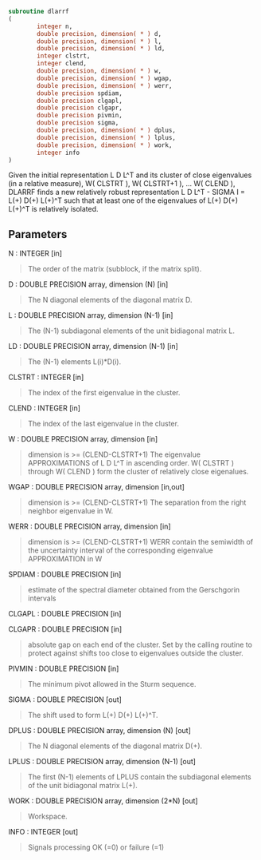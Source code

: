 ```fortran
subroutine dlarrf
(
        integer n,
        double precision, dimension( * ) d,
        double precision, dimension( * ) l,
        double precision, dimension( * ) ld,
        integer clstrt,
        integer clend,
        double precision, dimension( * ) w,
        double precision, dimension( * ) wgap,
        double precision, dimension( * ) werr,
        double precision spdiam,
        double precision clgapl,
        double precision clgapr,
        double precision pivmin,
        double precision sigma,
        double precision, dimension( * ) dplus,
        double precision, dimension( * ) lplus,
        double precision, dimension( * ) work,
        integer info
)
```

Given the initial representation L D L^T and its cluster of close
eigenvalues (in a relative measure), W( CLSTRT ), W( CLSTRT+1 ), ...
W( CLEND ), DLARRF finds a new relatively robust representation
L D L^T - SIGMA I = L(+) D(+) L(+)^T such that at least one of the
eigenvalues of L(+) D(+) L(+)^T is relatively isolated.

## Parameters
N : INTEGER [in]
> The order of the matrix (subblock, if the matrix split).

D : DOUBLE PRECISION array, dimension (N) [in]
> The N diagonal elements of the diagonal matrix D.

L : DOUBLE PRECISION array, dimension (N-1) [in]
> The (N-1) subdiagonal elements of the unit bidiagonal
> matrix L.

LD : DOUBLE PRECISION array, dimension (N-1) [in]
> The (N-1) elements L(i)*D(i).

CLSTRT : INTEGER [in]
> The index of the first eigenvalue in the cluster.

CLEND : INTEGER [in]
> The index of the last eigenvalue in the cluster.

W : DOUBLE PRECISION array, dimension [in]
> dimension is >=  (CLEND-CLSTRT+1)
> The eigenvalue APPROXIMATIONS of L D L^T in ascending order.
> W( CLSTRT ) through W( CLEND ) form the cluster of relatively
> close eigenalues.

WGAP : DOUBLE PRECISION array, dimension [in,out]
> dimension is >=  (CLEND-CLSTRT+1)
> The separation from the right neighbor eigenvalue in W.

WERR : DOUBLE PRECISION array, dimension [in]
> dimension is  >=  (CLEND-CLSTRT+1)
> WERR contain the semiwidth of the uncertainty
> interval of the corresponding eigenvalue APPROXIMATION in W

SPDIAM : DOUBLE PRECISION [in]
> estimate of the spectral diameter obtained from the
> Gerschgorin intervals

CLGAPL : DOUBLE PRECISION [in]

CLGAPR : DOUBLE PRECISION [in]
> absolute gap on each end of the cluster.
> Set by the calling routine to protect against shifts too close
> to eigenvalues outside the cluster.

PIVMIN : DOUBLE PRECISION [in]
> The minimum pivot allowed in the Sturm sequence.

SIGMA : DOUBLE PRECISION [out]
> The shift used to form L(+) D(+) L(+)^T.

DPLUS : DOUBLE PRECISION array, dimension (N) [out]
> The N diagonal elements of the diagonal matrix D(+).

LPLUS : DOUBLE PRECISION array, dimension (N-1) [out]
> The first (N-1) elements of LPLUS contain the subdiagonal
> elements of the unit bidiagonal matrix L(+).

WORK : DOUBLE PRECISION array, dimension (2*N) [out]
> Workspace.

INFO : INTEGER [out]
> Signals processing OK (=0) or failure (=1)
